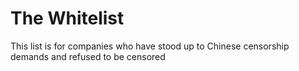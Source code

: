 # The Whitelist

This list is for companies who have stood up to Chinese censorship demands and refused to be censored

